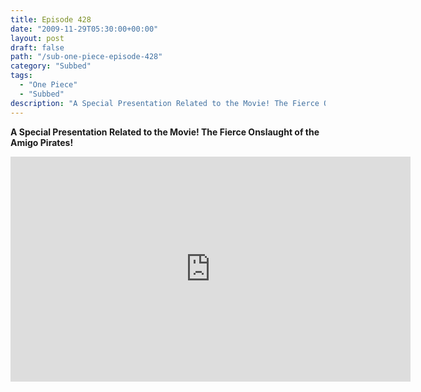 ```yaml
---
title: Episode 428
date: "2009-11-29T05:30:00+00:00"
layout: post
draft: false
path: "/sub-one-piece-episode-428"
category: "Subbed"
tags:
  - "One Piece"
  - "Subbed"
description: "A Special Presentation Related to the Movie! The Fierce Onslaught of the Amigo Pirates!"
---
```


**A Special Presentation Related to the Movie! The Fierce Onslaught of the Amigo Pirates!**

<iframe width="640" height="360" src="https://www.rapidvideo.com/e/G0NO85WK6Y" frameborder="0" marginwidth=0 marginheight=0 scrolling=no allowfullscreen></iframe>

